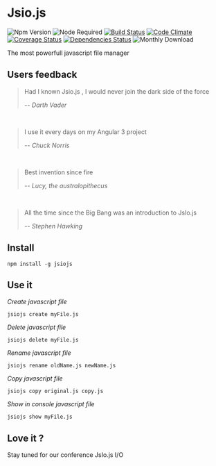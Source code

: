 # Jsio.js


![Npm Version](https://img.shields.io/npm/v/jsiojs.svg)
![Node Required](https://img.shields.io/node/v/jsiojs.svg)
[![Build Status](https://travis-ci.org/nfrancois/jsio.js.svg?branch=master)](https://travis-ci.org/nfrancois/jsio.js)
[![Code Climate](https://codeclimate.com/github/nfrancois/jsio.js/badges/gpa.svg)](https://codeclimate.com/github/nfrancois/jsio.js)
[![Coverage Status](https://coveralls.io/repos/nfrancois/jsio.js/badge.svg)](https://coveralls.io/r/nfrancois/jsio.js)
[![Dependencies Status](https://david-dm.org/nfrancois/jsio.js.svg)](https://david-dm.org/nfrancois/jsio.js)
![Monthly Download](https://img.shields.io/npm/dm/jsiojs.svg)

The most powerfull javascript file manager

## Users feedback

> Had I known Jsio.js , I would never join the dark side of the force
>
> -- <cite>Darth Vader</cite>

<br/>

> I use it every days on my Angular 3 project
>
> -- <cite>Chuck Norris</cite>

<br/>

> Best invention since fire 
>
> -- <cite>Lucy, the australopithecus</cite>

<br/>

> All the time since the Big Bang was an introduction to JsIo.js 
>
> -- <cite>Stephen Hawking</cite>

## Install

`npm install -g jsiojs`

## Use it

*Create javascript file*

`jsiojs create myFile.js`

*Delete javascript file*

`jsiojs delete myFile.js`

*Rename javascript file*

`jsiojs rename oldName.js newName.js`

*Copy javascript file*

`jsiojs copy original.js copy.js`

*Show in console javascript file*

`jsiojs show myFile.js`

## Love it ?

Stay tuned for our conference JsIo.js I/O